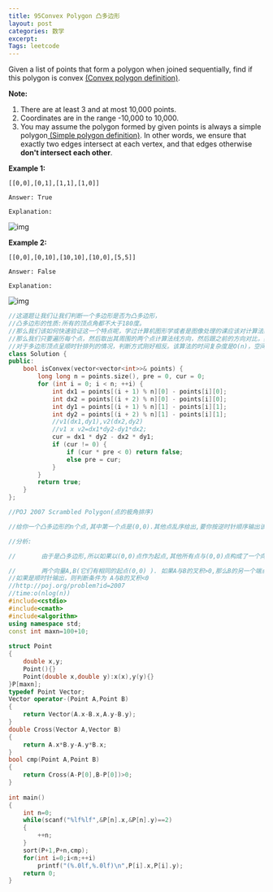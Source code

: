 ```yaml
---
title: 95Convex Polygon 凸多边形
layout: post
categories: 数学
excerpt: 
Tags: leetcode
---
```


Given a list of points that form a polygon when joined sequentially, find if this polygon is convex [(Convex polygon definition)](https://en.wikipedia.org/wiki/Convex_polygon).

**Note:**

1. There are at least 3 and at most 10,000 points.
2. Coordinates are in the range -10,000 to 10,000.
3. You may assume the polygon formed by given points is always a simple polygon[ (Simple polygon definition)](https://en.wikipedia.org/wiki/Simple_polygon). In other words, we ensure that exactly two edges intersect at each vertex, and that edges otherwise **don't intersect each other**.

**Example 1:**

```
[[0,0],[0,1],[1,1],[1,0]]

Answer: True

Explanation:
```

![img](https://leetcode.com/static/images/problemset/polygon_convex.png)

**Example 2:**

```
[[0,0],[0,10],[10,10],[10,0],[5,5]]

Answer: False

Explanation:
```

![img](https://leetcode.com/static/images/problemset/polygon_not_convex.png)

```c++
//这道题让我们让我们判断一个多边形是否为凸多边形，
//凸多边形的性质:所有的顶点角都不大于180度。
//那么我们该如何快速验证这一个特点呢，学过计算机图形学或者是图像处理的课应该对计算法线normal并不陌生吧，计算的curve的法向量是非常重要的手段，一段连续曲线可以离散看成许多离散点组成，而相邻的三个点就是最基本的单位，我们可以算由三个点组成的一小段曲线的法线方向，而凸多边形的每个三个相邻点的法向量方向都应该相同，要么同正，要么同负。
//那么我们只要遍历每个点，然后取出其周围的两个点计算法线方向，然后跟之前的方向对比，如果不一样，直接返回false。这里我们要特别注意法向量为0的情况，如果某一个点的法向量算出来为0，那么正确的pre就会被覆盖为0，后面再遇到相反的法向就无法检测出来，所以我们对计算出来法向量为0的情况直接跳过即可
//对于多边形顶点呈顺时针排列的情况，判断方式刚好相反。该算法的时间复杂度是O(n)，空间复杂度是O(1)。
class Solution {
public:
    bool isConvex(vector<vector<int>>& points) {
        long long n = points.size(), pre = 0, cur = 0;
        for (int i = 0; i < n; ++i) {
            int dx1 = points[(i + 1) % n][0] - points[i][0];
            int dx2 = points[(i + 2) % n][0] - points[i][0];
            int dy1 = points[(i + 1) % n][1] - points[i][1];
            int dy2 = points[(i + 2) % n][1] - points[i][1];
            //v1(dx1,dy1),v2(dx2,dy2)
            //v1 x v2=dx1*dy2-dy1*dx2;
            cur = dx1 * dy2 - dx2 * dy1;
            if (cur != 0) {
                if (cur * pre < 0) return false;
                else pre = cur;
            }
        }
        return true;
    }
};
```

``` c++
//POJ 2007 Scrambled Polygon(点的极角排序)

//给你一个凸多边形的n个点,其中第一个点是(0,0).其他点乱序给出,要你按逆时针顺序输出该凸多边形的所有点.同样第一个点也输出(0,0).

//分析:

//       由于是凸多边形,所以如果以(0,0)点作为起点,其他所有点与(0,0)点构成了一个向量,我们只需要按照向量的叉积排序即可.

//       两个向量A,B(它们有相同的起点(0,0) ). 如果A与B的叉积>0,那么B的另一个端点一定在A的左边. 这样排序之后, 所有点就是按逆时针顺序输出的了.
//如果是顺时针输出，则判断条件为 A与B的叉积<0
//http://poj.org/problem?id=2007
//time:o(nlog(n))
#include<cstdio>
#include<cmath>
#include<algorithm>
using namespace std;
const int maxn=100+10;
 
struct Point
{
    double x,y;
    Point(){}
    Point(double x,double y):x(x),y(y){}
}P[maxn];
typedef Point Vector;
Vector operator-(Point A,Point B)
{
    return Vector(A.x-B.x,A.y-B.y);
}
double Cross(Vector A,Vector B)
{
    return A.x*B.y-A.y*B.x;
}
bool cmp(Point A,Point B)
{
    return Cross(A-P[0],B-P[0])>0;
}
 
int main()
{
    int n=0;
    while(scanf("%lf%lf",&P[n].x,&P[n].y)==2)
    {
        ++n;
    }
    sort(P+1,P+n,cmp);
    for(int i=0;i<n;++i)
        printf("(%.0lf,%.0lf)\n",P[i].x,P[i].y);
    return 0;
}
```



